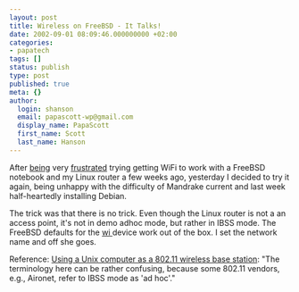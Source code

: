 ```yaml
---
layout: post
title: Wireless on FreeBSD - It Talks!
date: 2002-09-01 08:09:46.000000000 +02:00
categories:
- papatech
tags: []
status: publish
type: post
published: true
meta: {}
author:
  login: shanson
  email: papascott-wp@gmail.com
  display_name: PapaScott
  first_name: Scott
  last_name: Hanson
---
```

<p>After <a href="http://www.papascott.de/2002/06/23/1781.php#001781">being</a> very <a href="http://www.papascott.de/2002/07/08/1798.php#001798">frustrated</a> trying getting WiFi to work with a FreeBSD notebook and my Linux router a few weeks ago, yesterday I decided to try it again, being unhappy with the difficulty of Mandrake current and last week half-heartedly installing Debian.</p>
<p>The trick was that there is no trick. Even though the Linux router is not a an access point, it's not in demo adhoc mode, but rather in IBSS mode. The FreeBSD defaults for the <a href="http://www.freebsd.org/cgi/man.cgi?query=wi&amp;apropos=0&amp;sektion=0&amp;manpath=FreeBSD+4.6-RELEASE&amp;format=html">wi </a> device work out of the box. I set the network name and off she goes.</p>
<p>Reference: <a href="http://www.live.com/wireless/unix-base-station.html">Using a Unix computer as a 802.11 wireless base station</a>: "The terminology here can be rather confusing, because some 802.11 vendors, e.g., Aironet, refer to IBSS mode as 'ad hoc'."</p>
